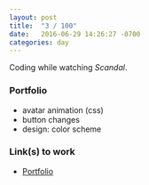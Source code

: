 ```yaml
---
layout: post
title:  "3 / 100"
date:   2016-06-29 14:26:27 -0700
categories: day
---
```


Coding while watching *Scandal*.

### Portfolio

- avatar animation (css)
- button changes
- design: color scheme

### Link(s) to work

- [Portfolio](https://www.billimarie.com/portfolio)
